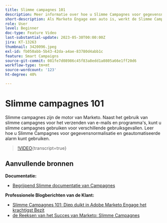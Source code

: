 ```yaml
---
title: Slimme campagnes 101
description: Meer informatie over hoe u Slimme Campagnes voor gegevensnormalisatie en geautomatiseerde waarschuwingen kunt gebruiken.
short-description: Als Marketo Engage een auto is, werkt de Slimme Campagne als de motor. Slimme campagnes kunnen meer dan u denkt en u kunt er eenvoudig mee aan de slag.
role: User
level: Beginner
doc-type: Feature Video
last-substantial-update: 2023-05-30T00:00:00Z
jira: KT-13263
thumbnail: 3420096.jpeg
exl-id: fb050abb-5b43-42da-a4ae-83780d4abb1c
feature: Smart Campaigns
source-git-commit: 081fe7d08986c45f83a8edd1a0805a66e1ff20d6
workflow-type: tm+mt
source-wordcount: '123'
ht-degree: 40%

---
```


# Slimme campagnes 101

Slimme campagnes zijn de motor van Marketo. Naast het gebruik van slimme campagnes voor het verzenden van e-mails en programma&#39;s, kunt u slimme campagnes gebruiken voor verschillende gebruiksgevallen. Leer hoe u Slimme Campagnes voor gegevensnormalisatie en geautomatiseerde alarm kunt gebruiken.

>[!VIDEO](https://video.tv.adobe.com/v/3424494/?quality=12&learn=on&captions=dut){transcript=true}


## Aanvullende bronnen

**Documentatie:**

* [ Begrijpend Slimme documentatie van Campagnes ](https://experienceleague.adobe.com/docs/marketo/using/product-docs/core-marketo-concepts/smart-campaigns/understanding-smart-campaigns.html?lang=nl-NL)

**Professionele Blogberichten van de Klant:**

* [ Slimme Campagnes 101: Diep duikt in Adobe Marketo Engage het krachtigst Bezit ](https://nation.marketo.com/t5/product-blogs/smart-campaigns-101-a-deep-dive-into-adobe-marketo-engage-s-most/ba-p/313385#M1838)
* [ de Reeksen van het Succes van Marketo: Slimme Campagnes ](https://nation.marketo.com/t5/product-blogs/marketo-success-series-smart-campaigns/ba-p/306961)

